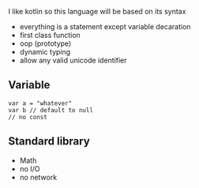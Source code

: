 I like kotlin so this language will be based on its syntax

- everything is a statement except variable decaration
- first class function
- oop (prototype)
- dynamic typing
- allow any valid unicode identifier


## Variable
```
var a = "whatever" 
var b // default to null
// no const
```

## Standard library
- Math
- no I/O
- no network